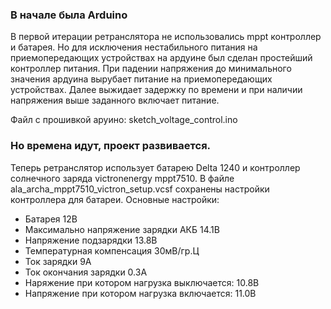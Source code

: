 ### В начале была Arduino
В первой итерации ретранслятора не использовались mppt контроллер и батарея. Но для исключения нестабильного питания на приемопередающих устройствах на ардуине был сделан простейший контроллер питания.
При падении напряжения до минимального значения ардуина вырубает питание на приемопередающих устройствах. Далее выжидает задержку по времени и при наличии напряжения выше заданного включает питание. 

Файл с прошивкой аруино: sketch_voltage_control.ino

### Но времена идут, проект развивается.
Теперь ретранслятор использует батарею Delta 1240 и контроллер солнечного заряда victronenergy mppt7510. В файле ala_archa_mppt7510_victron_setup.vcsf сохранены настройки контроллера для батареи.
Основные настройки:
* Батарея 12В
* Максимально напряжение зарядки АКБ 14.1В
* Напряжение подзарядки 13.8В
* Температурная компенсация 30мВ/гр.Ц
* Ток зарядки 9А
* Ток окончания зарядки 0.3А
* Наряжение при котором нагрузка выключается: 10.8В
* Напряжение при котором нагрузка включается: 11.0В
